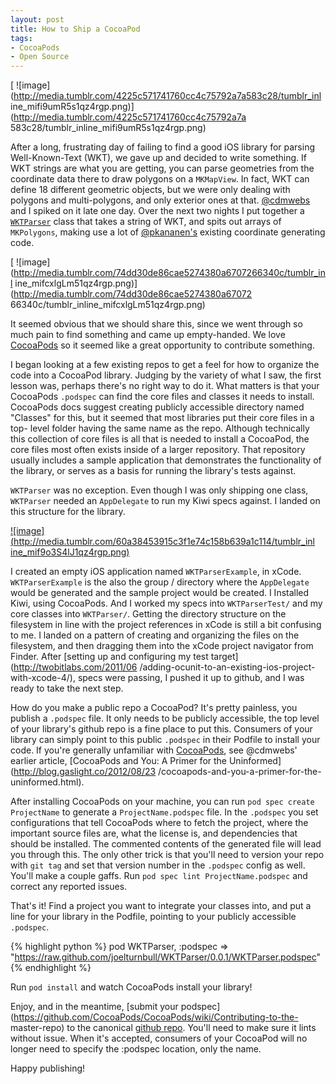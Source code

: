 ```yaml
---
layout: post
title: How to Ship a CocoaPod
tags:
- CocoaPods
- Open Source
---
```

[ ![image](http://media.tumblr.com/4225c571741760cc4c75792a7a583c28/tumblr_inl
ine_mifi9umR5s1qz4rgp.png)](http://media.tumblr.com/4225c571741760cc4c75792a7a
583c28/tumblr_inline_mifi9umR5s1qz4rgp.png)

After a long, frustrating day of failing to find a good iOS library for
parsing Well-Known-Text (WKT), we gave up and decided to write something. If
WKT strings are what you are getting, you can parse geometries from the
coordinate data there to draw polygons on a `MKMapView`. In fact, WKT can
define 18 different geometric objects, but we were only dealing with polygons
and multi-polygons, and only exterior ones at that.
[@cdmwebs](https://twitter.com/cdmwebs) and I spiked on it late one day. Over
the next two nights I put together a
[`WKTParser`](https://github.com/joelturnbull/WKTParser) class that takes a
string of WKT, and spits out arrays of `MKPolygons`, making use a lot of
[@pkananen's](https://twitter.com/pkananen) existing coordinate generating
code.

[ ![image](http://media.tumblr.com/74dd30de86cae5274380a6707266340c/tumblr_inl
ine_mifcxlgLm51qz4rgp.png)](http://media.tumblr.com/74dd30de86cae5274380a67072
66340c/tumblr_inline_mifcxlgLm51qz4rgp.png)

It seemed obvious that we should share this, since we went through so much
pain to find something and came up empty-handed. We love
[CocoaPods](http://cocoapods.org/) so it seemed like a great opportunity to
contribute something.

I began looking at a few existing repos to get a feel for how to organize the
code into a CocoaPod library. Judging by the variety of what I saw, the first
lesson was, perhaps there's no right way to do it. What matters is that your
CocoaPods `.podspec` can find the core files and classes it needs to install.
CocoaPods docs suggest creating publicly accessible directory named "Classes"
for this, but it seemed that most libraries put their core files in a top-
level folder having the same name as the repo. Although technically this
collection of core files is all that is needed to install a CocoaPod, the core
files most often exists inside of a larger repository. That repository usually
includes a sample application that demonstrates the functionality of the
library, or serves as a basis for running the library's tests against.

`WKTParser` was no exception. Even though I was only shipping one class,
`WKTParser` needed an `AppDelegate` to run my Kiwi specs against. I landed on
this structure for the library.

[ ![image](http://media.tumblr.com/60a38453915c3f1e74c158b639a1c114/tumblr_inl
ine_mif9o3S4lJ1qz4rgp.png)](https://github.com/joelturnbull/WKTParser)

I created an empty iOS application named `WKTParserExample`, in xCode.
`WKTParserExample` is the also the group / directory where the `AppDelegate`
would be generated and the sample project would be created. I Installed Kiwi,
using CocoaPods. And I worked my specs into `WKTParserTest/` and my core
classes into `WKTParser/`. Getting the directory structure on the filesystem
in line with the project references in xCode is still a bit confusing to me. I
landed on a pattern of creating and organizing the files on the filesystem,
and then dragging them into the xCode project navigator from Finder. After
[setting up and configuring my test target](http://twobitlabs.com/2011/06
/adding-ocunit-to-an-existing-ios-project-with-xcode-4/), specs were passing,
I pushed it up to github, and I was ready to take the next step.

How do you make a public repo a CocoaPod? It's pretty painless, you publish a
`.podspec` file. It only needs to be publicly accessible, the top level of
your library's github repo is a fine place to put this. Consumers of your
library can simply point to this public `.podspec` in their Podfile to install
your code. If you're generally unfamiliar with
[CocoaPods](http://cocoapods.org/), see @cdmwebs' earlier article, [CocoaPods
and You: A Primer for the Uninformed](http://blog.gaslight.co/2012/08/23
/cocoapods-and-you-a-primer-for-the-uninformed.html).

After installing CocoaPods on your machine, you can run `pod spec create
ProjectName` to generate a `ProjectName.podspec` file. In the `.podspec` you
set configurations that tell CocoaPods where to fetch the project, where the
important source files are, what the license is, and dependencies that should
be installed. The commented contents of the generated file will lead you
through this. The only other trick is that you'll need to version your repo
with `git tag` and set that version number in the `.podspec` config as well.
You'll make a couple gaffs. Run `pod spec lint ProjectName.podspec` and
correct any reported issues.

That's it! Find a project you want to integrate your classes into, and put a
line for your library in the Podfile, pointing to your publicly accessible
`.podspec`.

{% highlight python %}
pod WKTParser, :podspec =&gt; "https://raw.github.com/joelturnbull/WKTParser/0.0.1/WKTParser.podspec"
{% endhighlight %}

Run `pod install` and watch CocoaPods install your library!

Enjoy, and in the meantime, [submit your
podspec](https://github.com/CocoaPods/CocoaPods/wiki/Contributing-to-the-
master-repo) to the canonical [github
repo](https://github.com/CocoaPods/Specs). You'll need to make sure it lints
without issue. When it's accepted, consumers of your CocoaPod will no longer
need to specify the :podspec location, only the name.

Happy publishing!
